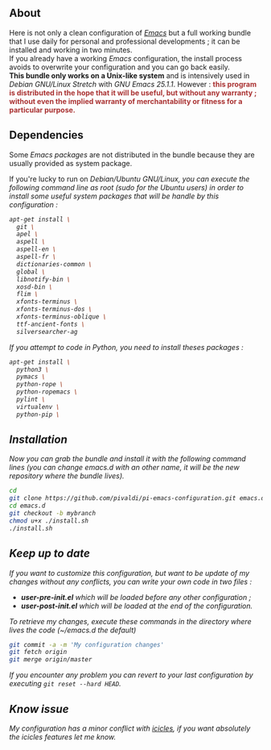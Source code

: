 ## About

Here is not only a clean configuration
of [*Emacs*](http://www.gnu.org/software/emacs/)
but a full working bundle that I use daily for personal and
professional developments ; it can be installed and working in two
minutes.  
If you already have a working *Emacs* configuration, the
install process avoids to overwrite your configuration and you can go back
easily.  
**This bundle only works on a Unix-like system** and is intensively
used in *Debian GNU/Linux Stretch* with *GNU Emacs 25.1.1*. However :
<span style="color:#AA3333;font-weight:bold">this program is distributed in the hope
that it will be useful, but without any warranty ; without even the
implied warranty of merchantability or fitness for a particular purpose.</span>

## Dependencies

Some *Emacs packages* are not distributed in the bundle because
they are usually provided as system package.

If you're lucky to run on <em>Debian/Ubuntu GNU/Linux, you can execute the
following command line as root (sudo for the *Ubuntu* users) in order
to install some useful system packages that will be handle by this
configuration :

```bash
apt-get install \
  git \
  apel \
  aspell \
  aspell-en \
  aspell-fr \
  dictionaries-common \
  global \
  libnotify-bin \
  xosd-bin \
  flim \
  xfonts-terminus \
  xfonts-terminus-dos \
  xfonts-terminus-oblique \
  ttf-ancient-fonts \
  silversearcher-ag
```

If you attempt to code in *Python*, you need to install theses packages :

```bash
apt-get install \
  python3 \
  pymacs \
  python-rope \
  python-ropemacs \
  pylint \
  virtualenv \
  python-pip \
```

## Installation

Now you can grab the bundle and install it with the following
command lines (you can change *emacs.d* with an other name,
it will be the *new* repository where the bundle lives).

```bash
cd
git clone https://github.com/pivaldi/pi-emacs-configuration.git emacs.d
cd emacs.d
git checkout -b mybranch
chmod u+x ./install.sh
./install.sh

```

## Keep up to date

If you want to customize this configuration, but want to be update of my
changes without any conflicts, you can write your own code in two files :

- **user-pre-init.el** which will be loaded before any other configuration ;
- **user-post-init.el** which will be loaded at the end of the configuration.

To retrieve my changes, execute these commands in the directory
where lives the code (*~/emacs.d* the default)

```bash
git commit -a -m 'My configuration changes'
git fetch origin
git merge origin/master
```

If you encounter any problem you can revert to your last configuration
by executing `git reset --hard HEAD`.

## Know issue

My configuration has a minor conflict
with <a href="http://www.emacswiki.org/emacs/Icicles">*icicles*</a>,
if you want absolutely the icicles features let me know.
